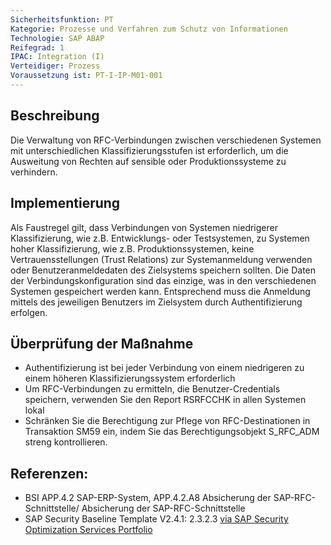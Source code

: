 ```yaml
---
Sicherheitsfunktion: PT
Kategorie: Prozesse und Verfahren zum Schutz von Informationen
Technologie: SAP ABAP
Reifegrad: 1
IPAC: Integration (I)
Verteidiger: Prozess
Voraussetzung ist: PT-I-IP-M01-001
---
```


## Beschreibung

Die Verwaltung von RFC-Verbindungen zwischen verschiedenen Systemen mit unterschiedlichen Klassifizierungsstufen ist erforderlich, um die Ausweitung von Rechten auf sensible oder Produktionssysteme zu verhindern.

## Implementierung

Als Faustregel gilt, dass Verbindungen von Systemen niedrigerer Klassifizierung, wie z.B. Entwicklungs- oder Testsystemen, zu Systemen hoher Klassifizierung, wie z.B. Produktionssystemen, keine Vertrauensstellungen (Trust Relations) zur Systemanmeldung verwenden oder Benutzeranmeldedaten des Zielsystems speichern sollten.
Die Daten der Verbindungskonfiguration sind das einzige, was in den verschiedenen Systemen gespeichert werden kann. Entsprechend muss die Anmeldung mittels des jeweiligen Benutzers im Zielsystem durch Authentifizierung erfolgen.


## Überprüfung der Maßnahme

- Authentifizierung ist bei jeder Verbindung von einem niedrigeren zu einem höheren Klassifizierungssystem erforderlich
- Um RFC-Verbindungen zu ermitteln, die Benutzer-Credentials speichern, verwenden Sie den Report RSRFCCHK in allen Systemen lokal
- Schränken Sie die Berechtigung zur Pflege von RFC-Destinationen in Transaktion SM59 ein, indem Sie das Berechtigungsobjekt S_RFC_ADM streng kontrollieren.

## Referenzen:
- BSI APP.4.2 SAP-ERP-System, APP.4.2.A8 Absicherung der SAP-RFC-Schnittstelle/ Absicherung der SAP-RFC-Schnittstelle
- SAP Security Baseline Template V2.4.1: 2.3.2.3 [via SAP Security Optimization Services Portfolio](https://support.sap.com/sos)

